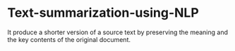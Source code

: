 # Text-summarization-using-NLP
It produce a shorter version of a source text by preserving the meaning and the key contents of the original document.
